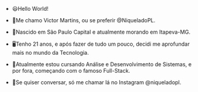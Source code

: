 - 😃Hello World!
- 👾Me chamo Victor Martins, ou se preferir @NiqueladoPL.
- 🚩Nascido em São Paulo Capital e atualmente morando em Itapeva-MG.
- 🖥Tenho 21 anos, e após fazer de tudo um pouco, decidi me aprofundar mais no mundo da Tecnologia.
- 📡Atualmente estou cursando Análise e Desenvolvimento de Sistemas, e por fora, começando com o famoso Full-Stack. 

- 📸Se quiser conversar, só me chamar lá no Instagram @niqueladopl.
